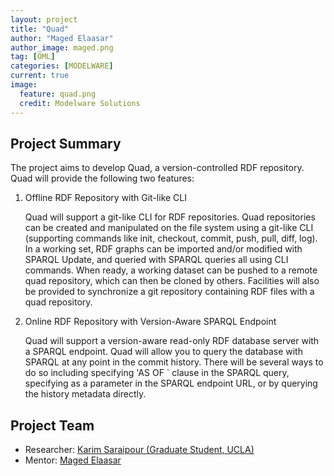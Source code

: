 ```yaml
---
layout: project
title: "Quad"
author: "Maged Elaasar"
author_image: maged.png
tag: [OML]
categories: [MODELWARE]
current: true
image:
  feature: quad.png
  credit: Modelware Solutions
---
```


## Project Summary

The project aims to develop Quad, a version-controlled RDF repository. Quad will provide the following two features:

1. Offline RDF Repository with Git-like CLI

   Quad will support a git-like CLI for RDF repositories. Quad repositories can be created and manipulated on the file system using a git-like CLI (supporting commands like init, checkout, commit, push, pull, diff, log). In a working set, RDF graphs can be imported and/or modified with SPARQL Update, and queried with SPARQL queries all using CLI commands. When ready, a working dataset can be pushed to a remote quad repository, which can then be cloned by others. Facilities will also be provided to synchronize a git repository containing RDF files with a quad repository.

1. Online RDF Repository with Version-Aware SPARQL Endpoint

   Quad will support a version-aware read-only RDF database server with a SPARQL endpoint. Quad will allow you to query the database with SPARQL at any point in the commit history. There will be several ways to do so including specifying 'AS OF <version>` clause in the SPARQL query, specifying <version> as a parameter in the SPARQL endpoint URL, or by querying the history metadata directly.

## Project Team

- Researcher: [Karim Saraipour (Graduate Student, UCLA)](https://www.linkedin.com/in/karimsara/)
- Mentor: [Maged Elaasar](https://www.opencaesar.io/contributors/Maged%20Elaasar.html)
